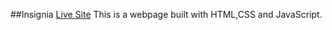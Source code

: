 ##Insignia
[Live Site](https://stupefied-poincare-667194.netlify.app/)
This is a webpage built with HTML,CSS and JavaScript.
